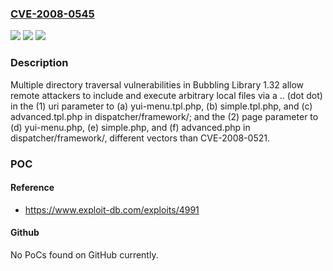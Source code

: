### [CVE-2008-0545](https://cve.mitre.org/cgi-bin/cvename.cgi?name=CVE-2008-0545)
![](https://img.shields.io/static/v1?label=Product&message=n%2Fa&color=blue)
![](https://img.shields.io/static/v1?label=Version&message=n%2Fa&color=blue)
![](https://img.shields.io/static/v1?label=Vulnerability&message=n%2Fa&color=brighgreen)

### Description

Multiple directory traversal vulnerabilities in Bubbling Library 1.32 allow remote attackers to include and execute arbitrary local files via a .. (dot dot) in the (1) uri parameter to (a) yui-menu.tpl.php, (b) simple.tpl.php, and (c) advanced.tpl.php in dispatcher/framework/; and the (2) page parameter to (d) yui-menu.php, (e) simple.php, and (f) advanced.php in dispatcher/framework/, different vectors than CVE-2008-0521.

### POC

#### Reference
- https://www.exploit-db.com/exploits/4991

#### Github
No PoCs found on GitHub currently.

